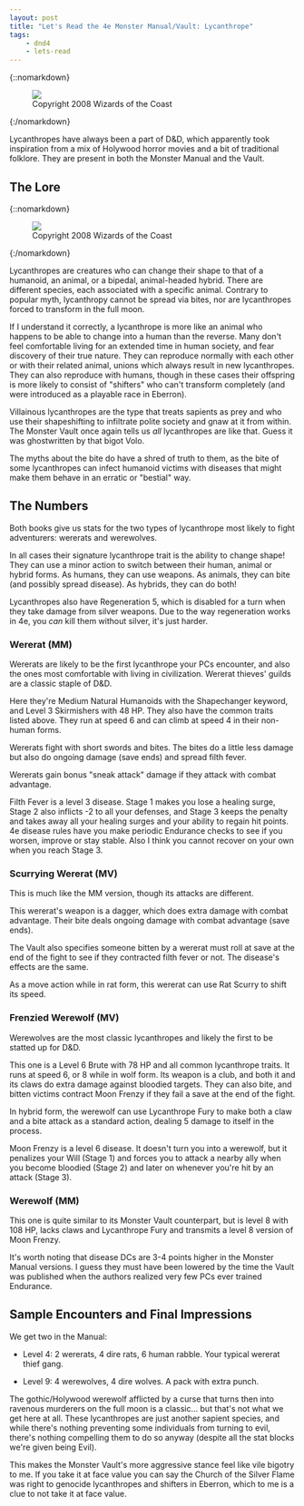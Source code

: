 ```yaml
---
layout: post
title: "Let's Read the 4e Monster Manual/Vault: Lycanthrope"
tags:
    - dnd4
    - lets-read
---
```


{::nomarkdown}
<figure class="center">
  <img src="{{ "/assets/wir-mm-4e-werewolf.png" | absolute_url }}"/>
  <figcaption>
    Copyright 2008 Wizards of the Coast
  </figcaption>
</figure>
{:/nomarkdown}

Lycanthropes have always been a part of D&D, which apparently took inspiration
from a mix of Holywood horror movies and a bit of traditional folklore. They are
present in both the Monster Manual and the Vault.

## The Lore


{::nomarkdown}
<figure class="left">
  <img src="{{ "/assets/wir-mm-4e-wererat.png" | absolute_url }}"/>
  <figcaption>
    Copyright 2008 Wizards of the Coast
  </figcaption>
</figure>
{:/nomarkdown}

Lycanthropes are creatures who can change their shape to that of a humanoid, an
animal, or a bipedal, animal-headed hybrid. There are different species, each
associated with a specific animal. Contrary to popular myth, lycanthropy cannot
be spread via bites, nor are lycanthropes forced to transform in the full moon.

If I understand it correctly, a lycanthrope is more like an animal who happens
to be able to change into a human than the reverse. Many don't feel comfortable
living for an extended time in human society, and fear discovery of their true
nature. They can reproduce normally with each other or with their related
animal, unions which always result in new lycanthropes. They can also reproduce
with humans, though in these cases their offspring is more likely to consist of
"shifters" who can't transform completely (and were introduced as a playable
race in Eberron).

Villainous lycanthropes are the type that treats sapients as prey and who use
their shapeshifting to infiltrate polite society and gnaw at it from within. The
Monster Vault once again tells us _all_ lycanthropes are like that. Guess it was
ghostwritten by that bigot Volo.

The myths about the bite do have a shred of truth to them, as the bite of some
lycanthropes can infect humanoid victims with diseases that might make them
behave in an erratic or "bestial" way.

## The Numbers

Both books give us stats for the two types of lycanthrope most likely to fight
adventurers: wererats and werewolves.

In all cases their signature lycanthrope trait is the ability to change shape!
They can use a minor action to switch between their human, animal or hybrid
forms. As humans, they can use weapons. As animals, they can bite (and possibly
spread disease). As hybrids, they can do both!

Lycanthropes also have Regeneration 5, which is disabled for a turn when they
take damage from silver weapons. Due to the way regeneration works in 4e, you
_can_ kill them without silver, it's just harder.

### Wererat (MM)

Wererats are likely to be the first lycanthrope your PCs encounter, and also the
ones most comfortable with living in civilization. Wererat thieves' guilds are a
classic staple of D&D.

Here they're Medium Natural Humanoids with the Shapechanger keyword, and Level 3
Skirmishers with 48 HP. They also have the common traits listed above. They run
at speed 6 and can climb at speed 4 in their non-human forms.

Wererats fight with short swords and bites. The bites do a little less damage
but also do ongoing damage (save ends) and spread filth fever.

Wererats gain bonus "sneak attack" damage if they attack with combat advantage.

Filth Fever is a level 3 disease. Stage 1 makes you lose a healing surge, Stage
2 also inflicts -2 to all your defenses, and Stage 3 keeps the penalty and takes
away all your healing surges and your ability to regain hit points. 4e disease
rules have you make periodic Endurance checks to see if you worsen, improve or
stay stable. Also I think you cannot recover on your own when you reach Stage 3.

### Scurrying Wererat (MV)

This is much like the MM version, though its attacks are different.

This wererat's weapon is a dagger, which does extra damage with combat
advantage. Their bite deals ongoing damage with combat advantage (save ends).

The Vault also specifies someone bitten by a wererat must roll at save at the
end of the fight to see if they contracted filth fever or not. The disease's
effects are the same.

As a move action while in rat form, this wererat can use Rat Scurry to shift its
speed.

### Frenzied Werewolf (MV)

Werewolves are the most classic lycanthropes and likely the first to be statted
up for D&D.

This one is a Level 6 Brute with 78 HP and all common lycanthrope traits. It
runs at speed 6, or 8 while in wolf form. Its weapon is a club, and both it and
its claws do extra damage against bloodied targets. They can also bite, and
bitten victims contract Moon Frenzy if they fail a save at the end of the fight.

In hybrid form, the werewolf can use Lycanthrope Fury to make both a claw
and a bite attack as a standard action, dealing 5 damage to itself in the
process.

Moon Frenzy is a level 6 disease. It doesn't turn you into a werewolf, but it
penalizes your Will (Stage 1) and forces you to attack a nearby ally when you
become bloodied (Stage 2) and later on whenever you're hit by an attack (Stage
3).

### Werewolf (MM)

This one is quite similar to its Monster Vault counterpart, but is level 8 with
108 HP, lacks claws and Lycanthrope Fury and transmits a level 8 version of Moon
Frenzy.

It's worth noting that disease DCs are 3-4 points higher in the Monster Manual
versions. I guess they must have been lowered by the time the Vault was
published when the authors realized very few PCs ever trained Endurance.

## Sample Encounters and Final Impressions

We get two in the Manual:

- Level 4: 2 wererats, 4 dire rats, 6 human rabble. Your typical wererat thief
  gang.

- Level 9: 4 werewolves, 4 dire wolves. A pack with extra punch.

The gothic/Holywood werewolf afflicted by a curse that turns then into ravenous
murderers on the full moon is a classic... but that's not what we get here at
all. These lycanthropes are just another sapient species, and while there's
nothing preventing some individuals from turning to evil, there's nothing
compelling them to do so anyway (despite all the stat blocks we're given being
Evil).

This makes the Monster Vault's more aggressive stance feel like vile bigotry to
me. If you take it at face value you can say the Church of the Silver Flame was
right to genocide lycanthropes and shifters in Eberron, which to me is a clue to
not take it at face value.
